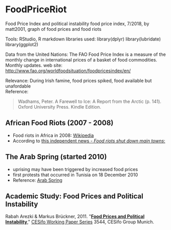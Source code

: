 # FoodPriceRiot
Food Price Index and political instability
food price index, 7/2018, by matt2001, graph of food prices and food riots

Tools: RStudio, R markdown
libraries used:
library(dplyr)
library(lubridate)
library(ggplot2)

Data from the United Nations: 
The FAO Food Price Index is a measure of the monthly change in 
international prices of a basket of food commodities. Monthly updates.
web site: http://www.fao.org/worldfoodsituation/foodpricesindex/en/

Relevance: During Irish famine, food prices spiked, food available but unafordable  
Reference:  
>Wadhams, Peter. A Farewell to Ice: A Report from the Arctic (p. 141). 
Oxford University Press. Kindle Edition. 

## African Food Riots (2007 - 2008)  
* Food riots in Africa in 2008: [Wikipedia](https://en.wikipedia.org/wiki/2007%E2%80%9308_world_food_price_crisis) 
* According to [this independent news - *Food riots shut down main towns*:](http://www.irinnews.org/report/76905/burkina-faso-food-riots-shut-down-main-towns
)

## The Arab Spring (started 2010)

* uprising may have been triggered by increased food prices
* first protests that occurred in Tunisia on 18 December 2010
* Reference: [Arab Spring](https://en.wikipedia.org/wiki/Arab_Spring)


## Academic Study: Food Prices and Political Instability
Rabah Arezki & Markus Brückner, 2011.
"<B><A HREF="https://ideas.repec.org/p/ces/ceswps/_3544.html">Food Prices and Political Instability</A></B>,"
<A HREF="https://ideas.repec.org/s/ces/ceswps.html">CESifo Working Paper Series</A> 
3544, CESifo Group Munich.
